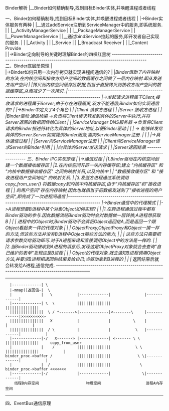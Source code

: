 Binder解析
|__Binder如何精确制导,找到目标Binder实体,并唤醒进程或者线程




  一、Binder如何精确制导,找到目标Binder实体,并唤醒进程或者线程
     |
     |->Binder实体服务有两种
     |  |__通过addService注册到ServiceManager中的服务,即系统服务.
     |  |  |__ActivityManagerService
     |  |  |__PackageManagerService
     |  |  |__PowerManagerService
     |  |__通过bindService拉起的服务,即开发者自己实现的服务.
     |  |  |_Activity
     |  |  |_Service
     |  |  |_Broadcast Receiver
     |  |  |_Content Provide                    
     |
     |->Binder定向制导的关键时理解Binder的四棵红黑树
     -----------------------------------------------------------------------------------------------  
  二、Binder底层册原理
     |   
     |->Binder如何只用一次内存拷贝就实现进程间通信的?
     |  |_Binder借助了内存映射的方法,在内核空间和接收方用户空间的数据缓存之间做了一层内存映射.即从发送方用户空间
     |  |_拷贝到内核空间缓存区数据,相当于直接拷贝到接收方用户空间的数据缓存区,从而减少了一次拷贝.
     |----------------------------------------------------------------------------------------------
     |->发起请求进程属于Client,接收请求的进程属于Server;由于存在进程隔离,双方不能通信;Binder如何实现通信的?
     |  |->Binder中定义了4个角色
     |  |  |_Client 请求方进程
     |  |  |_Server 接收方进程
     |  |  |_Binder驱动 通信桥梁 ->负责将Client请求转发到具体的Server中执行,并将Server返回的数据回传给Client
     |  |  |_ServiceManager DNS服务器 ->负责将Client请求的Binder描述符转化为具体的Server地址,以便Binder驱动
     |  |  |_               -> 能够转发给具体的Server.Server如需提供Binder服务,需向ServiceManager注册.
     |  |
     |  |->具体通信过程
     |  |  |_Server向ServiceManager注册
     |  |  |_Client向ServiceManager请求Server的Binder引用
     |  |  |_向具体的Server发送请求
     |  |  |_Server返回结果
     -----------------------------------------------------------------------------------------------
  三、Binder IPC实现原理
     |
     |->通信过程
     |  |_1.Binder驱动在内核空间创建一个数据接收缓存区
     |  |_2.在内核空间开辟一块内存缓存区;建立 "内核缓存区" 和 "内核中数据接收缓存区" 之间的映射关系,以及内核中
     |  |__ "数据接收缓存区" 和 "接收进程用户空间地址" 的映射关系.
     |  |_3.发送方进程通过系统调用 copy_from_user() 将数据copy到内核中内核缓存区,由于"内核缓存区"和"接收进程
     |  |__ 的用户空间"存在内存映射,因此也就相当于把数据发送到了"接收进程的用户空间",即完成了一次进程间通信
     |----------------------------------------------------------------------------------------------
     |->Binder通信中的代理模式
     |  |->A进程想要B进程中某个对象Object如何实现?
     |  |  |_1.在跨进程通信过程中都有Binder驱动的参与.因此数据流经Binder驱动时会对数据做一层转换;A进程想获取B
     |  |  |__ 进程中的Object时,Binder驱动不会真把Object返回给A,而是返回一个跟Object看起来一样的代理对象
     |  |  |__ ObjectProxy,ObjectProxy和Object一摸一样的方法,但这些方法并没有B进程中Object那些方法的能力,
     |  |  |__ 这些方法只需要把请求参数交给驱动即可.对于A进程来说和直接调用Object中的方法是一样的.
     |  |  |_2.当Binder驱动接收到A进程的消息后,发现这是ObjectProxy对象就会去查询"自己维护的表单"发现这是B进程
     |  |  |__ Object的代理对象.就去通知B进程调用Object方法,并要求B进程把返回的结果发给自己;当驱动拿到B进程的
     |  |  |__ 返回结果后就会转发给A进程,通信完成.
     -----------------------------------------------------------------------------------------------
     
----------------------------------------------------------------------------------------------------                      
      |-------------| \                                                                            
      |-mmap()返回值-|  \                                                                           
      |             |   \           |-------------|               |-------------|      
      |-------------| \  \          |||||||||||||||               |||||||||||||||    
      |||||||||||||||  \ / *------->|-------------|<--------\     |-------------|>>>>>>>>>>>   
      |||||||||||||||   X           |             |          \    |             |           |
      |||||||||||||||  / \          |             |           \   |-------------|           |    
      |-------------|-/   X-------> |-------------| <------- \ \  |||||||||||||||     copy_from_user    
      |             |    /          |||||||||||||||           \ \ |||||||||||||||           |    
    binder_proc->buffer /           |||||||||||||||            \ \|-------------|           |    
      |             |  /            |||||||||||||||             \ binder_proc->buffer <<<<<<<    
      |-------------|-/             |-------------|              \|-------------|    
        线程B内存空间                     物理空间                    进程A内存空间
----------------------------------------------------------------------------------------------------
     
     
     
     
  四、EventBus通信原理                                                                                                                   